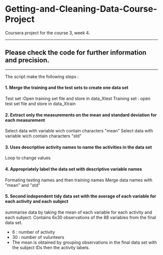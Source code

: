 # Getting-and-Cleaning-Data-Course-Project
Coursera project for the course 3, week 4.

-----------
## Please check the code for further information and precision.
-----------

The script make the following steps :

#### 1. Merge the training and the test sets to create one data set
Test set :Open training set file and store in data_Xtest
Training set : open test set file and store in data_Xtrain

#### 2. Extract only the measurements on the mean and standard deviation for each measurement
Select data with variable wich contain characters "mean"
Select data with variable wich contain characters "std"

#### 3. Uses descriptive activity names to name the activities in the data set
Loop to change values

#### 4. Appropriately label the data set with descriptive variable names
Formating testing names and then training names
Merge data names with "mean" and "std"

#### 5. Second independent tidy data set with the average of each variable for each activity and each subject
summarise data by taking the mean of each variable for each activity and each subject. Contains 6x30 observations of the 88 variables from the final data set.
  + 6 : number of activity
  + 30 : number of vulunteers
  + The mean is obtained by grouping observations in the final data set with the subject IDs then the activity labels.